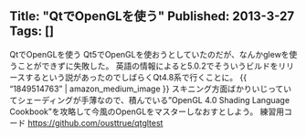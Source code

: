 Title: "QtでOpenGLを使う"
Published: 2013-3-27
Tags: []
---

QtでOpenGLを使う
Qt5でOpenGLを使おうとしていたのだが、なんかglewを使うことができずに失敗した。
英語の情報によると5.0.2でそういうビルドをリリースするという説があったのでしばらくQt4.8系で行くことに。
{{ “1849514763” | amazon_medium_image }}
スキニング方面ばかりいじっていてシェーディングが手薄なので、積んでいる”OpenGL
4.0 Shading Language
Cookbook”を攻略して今風のOpenGLをマスターしなおすとしよう。
練習用コード
https://github.com/ousttrue/qtgltest
